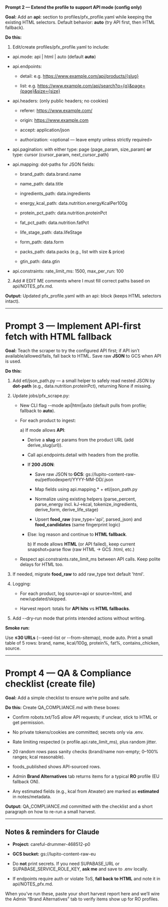  **Prompt 2 — Extend the profile to support API mode (config only)**

**Goal:** Add an **api:** section to profiles/pfx_profile.yaml while keeping the existing HTML selectors. Default behavior: **auto** (try API first, then HTML fallback).


**Do this:**

1. Edit/create profiles/pfx_profile.yaml to include:


- api.mode: api | html | auto (default **auto**)
    
- api.endpoints:
    
    - detail: <EDIT ME> e.g. https://www.example.com/api/products/{slug}
        
    - list: <EDIT ME> e.g. https://www.example.com/api/search?q={q}&page={page}&size={size}
        
    
- api.headers: (only public headers; no cookies)
    
    - referer: https://www.example.com/
        
    - origin: https://www.example.com
        
    - accept: application/json
        
    - authorization: <optional — leave empty unless strictly required>
        
    
- api.pagination: with either type: page (page_param, size_param) **or** type: cursor (cursor_param, next_cursor_path)
    
- api.mapping: dot-paths for JSON fields:
    
    - brand_path: data.brand.name
        
    - name_path: data.title
        
    - ingredients_path: data.ingredients
        
    - energy_kcal_path: data.nutrition.energyKcalPer100g
        
    - protein_pct_path: data.nutrition.proteinPct
        
    - fat_pct_path: data.nutrition.fatPct
        
    - life_stage_path: data.lifeStage
        
    - form_path: data.form
        
    - packs_path: data.packs (e.g., list with size & price)
        
    - gtin_path: data.gtin
        
    
- api.constraints: rate_limit_ms: 1500, max_per_run: 100
    

  

2. Add # EDIT ME comments where I must fill correct paths based on api/NOTES_pfx.md.
    

  

**Output:** Updated pfx_profile.yaml with an api: block (keeps HTML selectors intact).

---

# **Prompt 3 — Implement API-first fetch with HTML fallback**

  

**Goal:** Teach the scraper to try the configured API first; if API isn’t available/allowed/fails, fall back to HTML. Save raw **JSON** to GCS when API is used.

  

**Do this:**

1. Add etl/json_path.py — a small helper to safely read nested JSON by **dot-path** (e.g., data.nutrition.proteinPct), returning None if missing.
    
2. Update jobs/pfx_scrape.py:
    
    - New CLI flag --mode api|html|auto (default pulls from profile; fallback to **auto**).
        
    - For each product to ingest:
        
        a) If mode allows **API**:
        
        - Derive a **slug** or params from the product URL (add derive_slug(url)).
            
        - Call api.endpoints.detail with headers from the profile.
            
        - If **200 JSON**:
            
            - Save raw JSON to **GCS**: gs://lupito-content-raw-eu/petfoodexpert/YYYY-MM-DD/<hash>.json
                
            - Map fields using api.mapping.* + etl/json_path.py
                
            - Normalize using existing helpers (parse_percent, parse_energy incl. kJ→kcal, tokenize_ingredients, derive_form, derive_life_stage)
                
            - Upsert **food_raw** (raw_type='api', parsed_json) and **food_candidates** (same fingerprint logic)
                
            
        - Else: log reason and continue to **HTML fallback**.
            
            b) If mode allows **HTML** (or API failed), keep current snapshot+parse flow (raw HTML → GCS .html, etc.)
            
        
    - Respect api.constraints.rate_limit_ms between API calls. Keep polite delays for HTML too.
        
    
3. If needed, migrate **food_raw** to add raw_type text default 'html'.
    
4. Logging:
    
    - For each product, log source=api or source=html, and new/updated/skipped.
        
    - Harvest report: totals for **API hits** vs **HTML fallbacks**.
        
    
5. Add --dry-run mode that prints intended actions without writing.
    

  

**Smoke run:**

Use **≤30 URLs** (--seed-list or --from-sitemap), mode auto. Print a small table of 5 rows: brand, name, kcal/100g, protein%, fat%, contains_chicken, source.

---

# **Prompt 4 — QA & Compliance checklist (create file)**

  

**Goal:** Add a simple checklist to ensure we’re polite and safe.

  

**Do this:** Create QA_COMPLIANCE.md with these boxes:

- Confirm robots.txt/ToS allow API requests; if unclear, stick to HTML or get permission.
    
- No private tokens/cookies are committed; secrets only via .env.
    
- Rate limiting respected (≥ profile.api.rate_limit_ms), plus random jitter.
    
- 20 random rows pass sanity checks (brand/name non-empty; 0–100% ranges; kcal reasonable).
    
- foods_published shows API-sourced rows.
    
- Admin **Brand Alternatives** tab returns items for a typical **RO** profile (EU fallback ON).
    
- Any estimated fields (e.g., kcal from Atwater) are marked as **estimated** in notes/metadata.
    

  

**Output:** QA_COMPLIANCE.md committed with the checklist and a short paragraph on how to re-run a small harvest.

---

## **Notes & reminders for Claude**

- **Project:** careful-drummer-468512-p0
    
- **GCS bucket:** gs://lupito-content-raw-eu
    
- Do **not** print secrets. If you need SUPABASE_URL or SUPABASE_SERVICE_ROLE_KEY, **ask me** and save to .env locally.
    
- If endpoints require auth or violate ToS, **fall back to HTML** and note it in api/NOTES_pfx.md.
    

  

When you’ve run these, paste your short harvest report here and we’ll wire the Admin “Brand Alternatives” tab to verify items show up for RO profiles.
